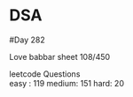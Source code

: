 # DSA

#Day 282

Love babbar sheet
    108/450
    
leetcode Questions   
easy : 119
medium: 151
hard: 20


